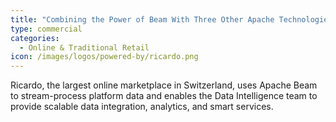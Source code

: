 ```yaml
---
title: "Combining the Power of Beam With Three Other Apache Technologies for Fun and Profit"
type: commercial
categories:
  - Online & Traditional Retail
icon: /images/logos/powered-by/ricardo.png
---
```

<!--
Licensed under the Apache License, Version 2.0 (the "License");
you may not use this file except in compliance with the License.
You may obtain a copy of the License at

http://www.apache.org/licenses/LICENSE-2.0

Unless required by applicable law or agreed to in writing, software
distributed under the License is distributed on an "AS IS" BASIS,
WITHOUT WARRANTIES OR CONDITIONS OF ANY KIND, either express or implied.
See the License for the specific language governing permissions and
limitations under the License.
-->

Ricardo, the largest online marketplace in Switzerland, uses Apache Beam to stream-process platform data and enables the
Data Intelligence team to provide scalable data integration, analytics, and smart services.
